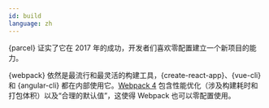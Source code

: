 ```yaml
---
id: build  
language: zh
---
```


{parcel} 证实了它在 2017 年的成功，开发者们喜欢零配置建立一个新项目的能力。

{webpack} 依然是最流行和最灵活的构建工具，{create-react-app}、{vue-cli} 和 {angular-cli} 都在内部使用它。[Webpack 4](https://medium.com/webpack/webpack-4-released-today-6cdb994702d4)
包含性能优化（涉及构建耗时和打包体积）以及“合理的默认值”，这使得 Webpack 也可以零配置使用。
